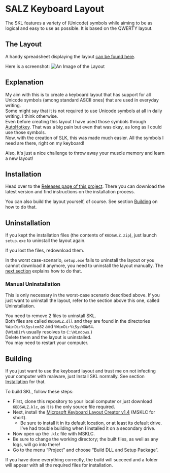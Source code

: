 # SALZ Keyboard Layout
The SKL features a variety of (Unicode) symbols while aiming to be as logical and easy to use as possible. It is based on the QWERTY layout.

## The Layout
A handy spreadsheet displaying the layout [can be found here](https://docs.google.com/spreadsheets/d/1oFvmKjmBZegqOSWev_tbju-E4FzEx2xZXkOKFecYGdI/view).

Here is a screenshot:
![An Image of the Layout](https://files.catbox.moe/ykdb3i.png)

## Explanation
My aim with this is to create a keyboard layout that has support for all Unicode symbols (among standard ASCII ones) that are used in everyday writing.  
Some might say that it is not required to use Unicode symbols at all in daily writing. I think otherwise.  
Even before creating this layout I have used those symbols through [AutoHotkey](https://autohotkey.com). That was a big pain but even that was okay, as long as I could use those symbols.  
Now, with the creation of SLK, this was made much easier. All the symbols I need are there, right on my keyboard!

Also, it's just a nice challenge to throw away your muscle memory and learn a new layout!

## Installation
Head over to the [Releases page of this project](https://github.com/SALZKARTOFFEEEL/salz-keyboard-layout/releases).
There you can download the latest version and find instructions on the installation process.

You can also build the layout yourself, of course. See section [Building](https://github.com/SALZKARTOFFEEEL/salz-keyboard-layout#building) on how to do that.

## Uninstallation
If you kept the installation files (the contents of `KBDSALZ.zip`), just launch `setup.exe` to uninstall the layout again.

If you lost the files, redownload them.

In the worst case-scenario, `setup.exe` fails to uninstall the layout or you cannot download it anymore, you need to uninstall the layout manually. The [next section](https://github.com/SALZKARTOFFEEEL/salz-keyboard-layout#manual-uninstallation) explains how to do that.

### Manual Uninstallation
This is only necessary in the worst-case scenario described above. If you just want to uninstall the layout, refer to the section above this one, called Uninstallation.

You need to remove 2 files to uninstall SKL.  
Both files are called `KBDSALZ.dll` and they are found in the directories `%WinDir%\System32` and `%WinDir%\SysWOW64`.  
(`%WinDir%` usually resolves to `C:\Windows`.)  
Delete them and the layout is uninstalled.  
You may need to restart your computer.

## Building
If you just want to use the keyboard layout and trust me on not infecting your computer with malware, just Install SKL normally. See section [Installation](https://github.com/SALZKARTOFFEEEL/salz-keyboard-layout#installation) for that.

To build SKL, follow these steps:
* First, clone this repository to your local computer or just download `KBDSALZ.klc`, as it is the only source file required.  
* Next, install the [Microsoft Keyboard Layout Creator v1.4](https://www.microsoft.com/download/details.aspx?id=22339) (MSKLC for short).
  * Be sure to install it in its default location, or at least its default drive. I've had trouble building when I installed it on a secondary drive.
* Now open up the `.klc` file with MSKLC.  
* Be sure to change the working directory; the built files, as well as any logs, will go into there!
* Go to the menu “Project” and choose “Build DLL and Setup Package”.

If you have done everything correctly, the build will succeed and a folder will appear with all the required files for installation.
